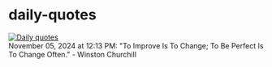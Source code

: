 # daily-quotes
[![Daily quotes](https://github.com/ceepu8/daily-quotes/actions/workflows/daily-quote.yml/badge.svg)](https://github.com/ceepu8/daily-quotes/actions/workflows/daily-quote.yml)<br/>
November 05, 2024 at 12:13 PM: "To Improve Is To Change; To Be Perfect Is To Change Often." - Winston Churchill
